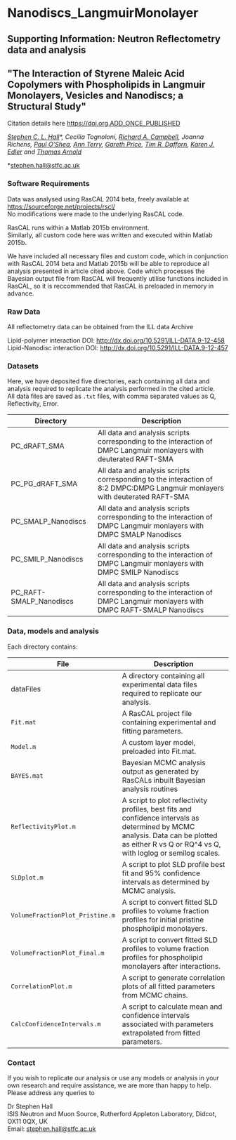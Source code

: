 # Nanodiscs_LangmuirMonolayer
## Supporting Information: Neutron Reflectometry data and analysis
## "The Interaction of Styrene Maleic Acid Copolymers with Phospholipids in Langmuir Monolayers, Vesicles and Nanodiscs; a Structural Study"

Citation details here <https://doi.org.ADD_ONCE_PUBLISHED>

*[Stephen C. L. Hall](https://orcid.org/0000-0003-0753-5123)\*, Cecilia Tognoloni, [Richard A. Campbell](https://orcid.org/0000-0002-6296-314X), Joanna Richens, [Paul O’Shea](https://orcid.org/0000-0001-9313-8313), [Ann Terry](https://orcid.org/0000-0003-1105-0372), [Gareth Price](https://orcid.org/0000-0003-4983-5722), [Tim R. Dafforn](https://orcid.org/0000-0003-2257-6679), [Karen J. Edler](https://orcid.org/0000-0001-5822-0127) and [Thomas Arnold](https://orcid.org/0000-0001-7196-7831)*

\*<stephen.hall@stfc.ac.uk>


### Software Requirements
Data was analysed using RasCAL 2014 beta, freely available at <https://sourceforge.net/projects/rscl/>  
No modifications were made to the underlying RasCAL code.

RasCAL runs within a Matlab 2015b environment.  
Similarly, all custom code here was written and executed within Matlab 2015b.  
  
We have included all necessary files and custom code, which in conjunction with RasCAL 2014 beta and Matlab 2015b will be able to reproduce all analysis presented
in article cited above. Code which processes the Bayesian output file from RasCAL will frequently utilise functions included in RasCAL, so it is reccommended that RasCAL is preloaded in memory in advance.
  
### Raw Data  

All reflectometry data can be obtained from the ILL data Archive

Lipid-polymer interaction DOI: <http://dx.doi.org/10.5291/ILL-DATA.9-12-458>  
Lipid-Nanodisc interaction DOI: <http://dx.doi.org/10.5291/ILL-DATA.9-12-457>  

### Datasets  

Here, we have deposited five directories, each containing all data and analysis required to replicate the analysis performed in the cited article.  
All data files are saved as `.txt` files, with comma separated values as Q, Reflectivity, Error.

Directory | Description
--------- | -----------
PC_dRAFT_SMA	| All data and analysis scripts corresponding to the interaction of DMPC Langmuir monlayers with deuterated RAFT-SMA
PC_PG_dRAFT_SMA | All data and analysis scripts corresponding to the interaction of 8:2 DMPC:DMPG Langmuir monlayers with deuterated RAFT-SMA
PC_SMALP_Nanodiscs | All data and analysis scripts corresponding to the interaction of DMPC Langmuir monlayers with DMPC SMALP Nanodiscs
PC_SMILP_Nanodiscs | All data and analysis scripts corresponding to the interaction of DMPC Langmuir monlayers with DMPC SMILP Nanodiscs
PC_RAFT-SMALP_Nanodiscs | All data and analysis scripts corresponding to the interaction of DMPC Langmuir monlayers with DMPC RAFT-SMALP Nanodiscs

### Data, models and analysis  

Each directory contains:

File | Description
---- | -----------
dataFiles | A directory containing all experimental data files required to replicate our analysis.
`Fit.mat` | A RasCAL project file containing experimental and fitting parameters.
`Model.m` | A custom layer model, preloaded into Fit.mat.
`BAYES.mat` | Bayesian MCMC analysis output as generated by RasCALs inbuilt Bayesian analysis routines
`ReflectivityPlot.m` | A script to plot reflectivity profiles, best fits and confidence intervals as determined by MCMC analysis. Data can be plotted as either R vs Q or RQ^4 vs Q, with loglog or semilog scales.
`SLDplot.m` | A script to plot SLD profile best fit and 95% confidence intervals as determined by MCMC analysis.
`VolumeFractionPlot_Pristine.m` | A script to convert fitted SLD profiles to volume fraction profiles for initial pristine phospholipid monolayers.
`VolumeFractionPlot_Final.m` | A script to convert fitted SLD profiles to volume fraction profiles for phospholipid monolayers after interactions.
`CorrelationPlot.m` | A script to generate correlation plots of all fitted parameters from MCMC chains.
`CalcConfidenceIntervals.m` | A script to calculate mean and confidence intervals associated with parameters extrapolated from fitted parameters.

### Contact

If you wish to replicate our analysis or use any models or analysis in your own research and require assistance, we are more than happy to help. Please address any queries to  
  
Dr Stephen Hall  
ISIS Neutron and Muon Source, Rutherford Appleton Laboratory, Didcot, OX11 0QX, UK  
Email: <stephen.hall@stfc.ac.uk>
